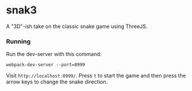 # snak3 #

A "3D"-ish take on the classic snake game using ThreeJS.

### Running ###

Run the dev-server with this command:

`webpack-dev-server --port=8999`

Visit `http://localhost:8999/`.  Press `t` to start the game and then press the arrow keys to change the snake direction.

